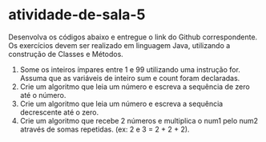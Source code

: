 # atividade-de-sala-5
Desenvolva os códigos abaixo e entregue o link do Github correspondente.
Os exercícios devem ser realizado em linguagem Java, utilizando a construção de Classes e
Métodos.
1. Some os inteiros ímpares entre 1 e 99 utilizando uma instrução for. Assuma que as variáveis de
inteiro sum e count foram declaradas.
2. Crie um algoritmo que leia um número e escreva a sequência de zero até o número.
3. Crie um algoritmo que leia um número e escreva a sequência decrescente até o zero.
4. Crie um algoritmo que recebe 2 números e multiplica o num1 pelo num2 através de somas
repetidas. (ex: 2 e 3 = 2 + 2 + 2).
